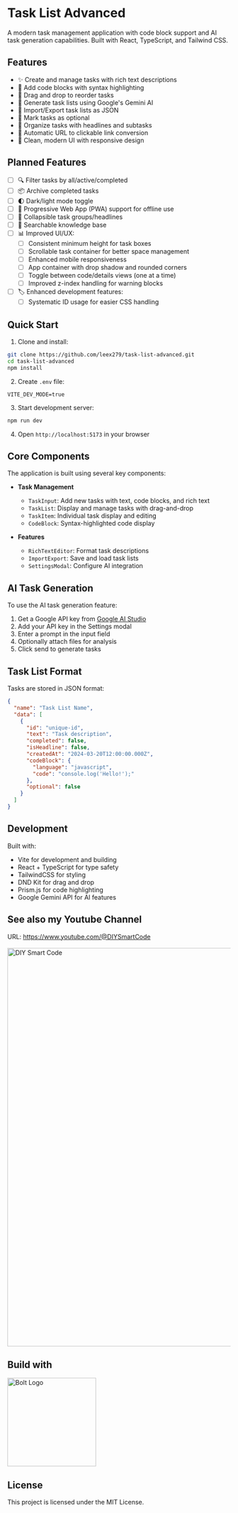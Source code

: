 # Task List Advanced

A modern task management application with code block support and AI task generation capabilities. Built with React, TypeScript, and Tailwind CSS.

## Features

- ✨ Create and manage tasks with rich text descriptions
- 📝 Add code blocks with syntax highlighting
- 🔄 Drag and drop to reorder tasks
- 🤖 Generate task lists using Google's Gemini AI
- 📁 Import/Export task lists as JSON
- 🎯 Mark tasks as optional
- 📑 Organize tasks with headlines and subtasks
- 🔗 Automatic URL to clickable link conversion
- 🎨 Clean, modern UI with responsive design

## Planned Features

- [ ] 🔍 Filter tasks by all/active/completed
- [ ] 📦 Archive completed tasks
- [ ] 🌓 Dark/light mode toggle
- [ ] 📱 Progressive Web App (PWA) support for offline use
- [ ] 📂 Collapsible task groups/headlines
- [ ] 🔎 Searchable knowledge base
- [ ] 📊 Improved UI/UX:
  - [ ] Consistent minimum height for task boxes
  - [ ] Scrollable task container for better space management
  - [ ] Enhanced mobile responsiveness
  - [ ] App container with drop shadow and rounded corners
  - [ ] Toggle between code/details views (one at a time)
  - [ ] Improved z-index handling for warning blocks
- [ ] 🏷️ Enhanced development features:
  - [ ] Systematic ID usage for easier CSS handling
  
## Quick Start

1. Clone and install:
```bash
git clone https://github.com/leex279/task-list-advanced.git
cd task-list-advanced
npm install
```

2. Create `.env` file:
```env
VITE_DEV_MODE=true
```
3. Start development server:
```bash
npm run dev
```

4. Open `http://localhost:5173` in your browser

## Core Components

The application is built using several key components:

- **Task Management**
  - `TaskInput`: Add new tasks with text, code blocks, and rich text
  - `TaskList`: Display and manage tasks with drag-and-drop
  - `TaskItem`: Individual task display and editing
  - `CodeBlock`: Syntax-highlighted code display

- **Features**
  - `RichTextEditor`: Format task descriptions
  - `ImportExport`: Save and load task lists
  - `SettingsModal`: Configure AI integration

## AI Task Generation

To use the AI task generation feature:

1. Get a Google API key from [Google AI Studio](https://makersuite.google.com/app/apikey)
2. Add your API key in the Settings modal
3. Enter a prompt in the input field
4. Optionally attach files for analysis
5. Click send to generate tasks

## Task List Format

Tasks are stored in JSON format:

```json
{
  "name": "Task List Name",
  "data": [
    {
      "id": "unique-id",
      "text": "Task description",
      "completed": false,
      "isHeadline": false,
      "createdAt": "2024-03-20T12:00:00.000Z",
      "codeBlock": {
        "language": "javascript",
        "code": "console.log('Hello!');"
      },
      "optional": false
    }
  ]
}
```

## Development

Built with:
- Vite for development and building
- React + TypeScript for type safety
- TailwindCSS for styling
- DND Kit for drag and drop
- Prism.js for code highlighting
- Google Gemini API for AI features

## See also my Youtube Channel
URL: https://www.youtube.com/@DIYSmartCode<br><br>
<a href="https://www.youtube.com/@DIYSmartCode">
  <img src="public/diysmartcode.png" width="900" alt="DIY Smart Code">
</a>

## Build with
<a href="https://bolt.diy">
  <img src="public/bolt-logo.png" width="200" alt="Bolt Logo">
</a>

## License

This project is licensed under the MIT License.
